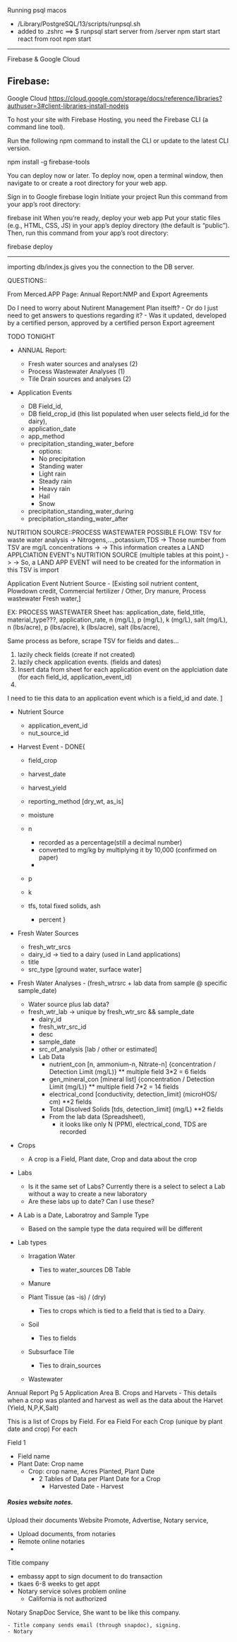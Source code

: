 Running psql macos 
- /Library/PostgreSQL/13/scripts/runpsql.sh
- added to .zshrc ==> $ runpsql
start server from /server npm start
start react from root npm start

--------------------------------------------------------------------------------------------------------------
Firebase & Google Cloud

Firebase:
  -- 

Google Cloud
https://cloud.google.com/storage/docs/reference/libraries?authuser=3#client-libraries-install-nodejs

To host your site with Firebase Hosting, you need the Firebase CLI (a command line tool).

Run the following npm command to install the CLI or update to the latest CLI version.

npm install -g firebase-tools

You can deploy now or later. To deploy now, open a terminal window, then navigate to or create a root directory for your web app.

Sign in to Google
firebase login
Initiate your project
Run this command from your app’s root directory:

firebase init
When you’re ready, deploy your web app
Put your static files (e.g., HTML, CSS, JS) in your app’s deploy directory (the default is “public”). Then, run this command from your app’s root directory:

firebase deploy

--------------------------------------------------------------------------------------------------------------



importing db/index.js gives you the connection to the DB server.

QUESTIONS::

  From Merced.APP Page: Annual Report:NMP and Export Agreements
  
  Do I need to worry about Nutirent Management Plan itselft?
    - Or do I just need to get answers to questions regarding it? 
      - Was it updated, developed by a certified person, approved by a certified person
    Export agreement






TODO TONIGHT




- ANNUAL Report:
  - Fresh water sources and analyses (2)
  - Process Wastewater Analyses (1)
  - Tile Drain sources and analyses (2)



- Application Events
  - DB Field_id,
  - DB field_crop_id (this list populated when user selects field_id for the dairy), 
  - application_date
  - app_method
  - precipitation_standing_water_before
    - options:
     - No precipitation
     - Standing water
     - Light rain
     - Steady rain
     - Heavy rain
     - Hail
     - Snow
  - precipitation_standing_water_during
  - precipitation_standing_water_after


NUTRITION SOURCE::PROCESS WASTEWATER
POSSIBLE FLOW:
TSV for waste water analysis -> Nitrogens,...,potassium,TDS -> Those number from TSV are mg/L concentrations ->
-> This information creates a LAND APPLCIATION EVENT's NUTRITION SOURCE (multiple tables at this point,) ->
-> So, a LAND APP EVENT will need to be created for the information in this TSV is import


Application Event
  Nutrient Source
    - [Existing soil nutrient content, Plowdown credit, Commercial fertilizer / Other, Dry manure, Process wastewater Fresh water,]

   EX: PROCESS WASTEWATER
   Sheet has: application_date, field_title, material_type???,  application_rate, n (mg/L), p (mg/L), k (mg/L), salt (mg/L), n (lbs/acre), p (lbs/acre), k (lbs/acre), salt (lbs/acre), 


  Same process as before, scrape TSV for fields and dates...
  1. lazily check fields (create if not created)
  2. lazily check application events. (fields and dates)
  3. Insert data from sheet for each application event on the applciation date (for each field_id, application_event_id)
  4. 

   I need to tie this data to an application event which is a field_id and date.
]


- Nutrient Source
  - application_event_id
  - nut_source_id

- Harvest Event - DONE{
  - field_crop
  - harvest_date
  - harvest_yield
  - reporting_method [dry_wt, as_is]
  - moisture 
  - n
    - recorded as a percentage(still a decimal number)
    - converted to mg/kg by multiplying it by 10,000 (confirmed on paper)
    - 
  - p
  - k

  - tfs, total fixed solids, ash
    - percent
}




- Fresh Water Sources
  - fresh_wtr_srcs
  - dairy_id -> tied to a dairy (used in Land applications)
  - title
  - src_type [ground water, surface water]


- Fresh Water Analyses - (fresh_wtrsrc + lab data from sample @ specific sample_date)
    - Water source plus lab data?
  - fresh_wtr_lab -> unique by fresh_wtr_src && sample_date
    - dairy_id 
    - fresh_wtr_src_id
    - desc
    - sample_date
    - src_of_analysis [lab / other or estimated]
    - Lab Data
      - nutrient_con [n, ammonium-n, Nitrate-n] {concentration / Detection Limit (mg/L)} ** multiple field 3*2 = 6 fields   
      - gen_mineral_con [mineral list] {concentration / Detection Limit (mg/L)} ** multiple field 7*2 = 14 fields
      - electrical_cond [conductivity, detection_limit] (microHOS/ cm) **2 fields
      - Total Disolved Solids [tds, detection_limit] (mg/L) **2 fields
      - From the lab data (Spreadsheet),
          - it looks like only N (PPM), electrical_cond, TDS are recorded
    




- Crops
  - A crop is a Field, Plant date, Crop and data about the crop

- Labs
  - Is it the same set of Labs? Currently there is a select to select a Lab without a way to create a new laboratory
  - Are these labs up to date? Can I use these?

- A Lab is a Date, Laboratroy and Sample Type
  - Based on the sample type the data required will be different

- Lab types
  - Irragation Water
    - Ties to water_sources DB Table
  - Manure
  - Plant Tissue (as -is) / (dry)
    - Ties to crops which is tied to a field that is tied to a Dairy.
  - Soil
    - Ties to  fields
  - Subsurface Tile
    - Ties to drain_sources

  - Wastewater


Annual Report
Pg 5 Application Area
B. Crops and Harvets - This details when a crop was planted and harvest as well as the data about the Harvet (Yield, N,P,K,Salt)

This is a list of Crops by Field.
For ea Field
  For each Crop (unique by plant date and crop)
    For each

Field 1
  - Field name
  - Plant Date: Crop name
      - Crop: crop name, Acres Planted, Plant Date
        - 2 Tables of Data per Plant Date for a Crop
          - Harvested Date - Harvest 





##### Rosies website notes.
Upload their documents
Website
Promote, Advertise, 
Notary service, 
  - Upload documents, from notaries
  - Remote online notaries
  - 
Title company
  - embassy appt to sign document to do transaction
  - tkaes 6-8 weeks to get appt
  - Notary service solves problem online
    - California is not authorized
   
  Notary SnapDoc Service, She want to be like this company.

    - Title company sends email (through snapdoc), signing.
    - Notary 